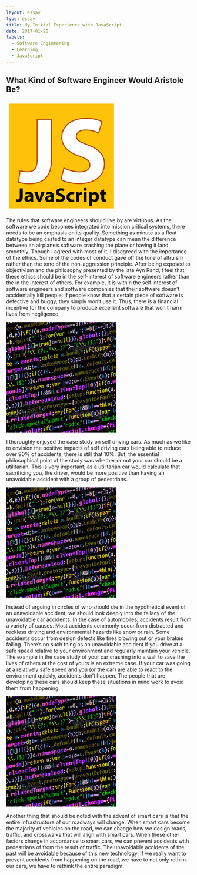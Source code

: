 ```yaml
---
layout: essay
type: essay
title: My Initial Experience with JavaScript
date: 2017-01-20
labels:
  - Software Engineering
  - Learning
  - JavaScript
---
```


## What Kind of Software Engineer Would Aristole Be?

<img class="ui tiny left circular floated image" src="../images/jslogo.png">

The rules that software engineers should live by are virtuous. As the software we code becomes integrated into mission critical systems, there needs to be an emphasis on its quality. Something as minute as a float datatype being casted to an integer datatype can mean the difference between an airplane’s software crashing the plane or having it land smoothly. Though I agreed with most of it, I disagreed with the importance of the ethics. Some of the codes of conduct gave off the tone of altruism rather than the tone of the non-aggression principle. After being exposed to objectivism and the philosophy presented by the late Ayn Rand, I feel that these ethics should be in the self-interest of software engineers rather than the in the interest of others. For example, it is within the self interest of software engineers and software companies that their software doesn’t accidentally kill people. If people know that a certain piece of software is defective and buggy, they simply won’t use it. Thus, there is a financial incentive for the company to produce excellent software that won’t harm lives from negligence.

<img class="ui tiny left circular floated image" src="../images/code.jpg">

I thoroughly enjoyed the case study on self driving cars. As much as we like to envision the positive impacts of self driving cars being able to reduce over 90% of accidents, there is still that 10%. But, the essential philosophical point of the study was whether or not your car should be a utilitarian. This is very important, as a utilitarian car would calculate that sacrificing you, the driver, would be more positive than having an unavoidable accident with a group of pedestrians.

<img class="ui tiny left circular floated image" src="../images/code.jpg">

Instead of arguing in circles of who should die in the hypothetical event of an unavoidable accident, we should look deeply into the fallacy of the unavoidable car accidents. In the case of automobiles, accidents result from a variety of causes. Most accidents commonly occur from distracted and reckless driving and environmental hazards like snow or rain. Some accidents occur from design defects like tires blowing out or your brakes failing. There’s no such thing as an unavoidable accident if you drive at a safe speed relative to your environment and regularly maintain your vehicle. The example in the case study of your car crashing into a wall to save the lives of others at the cost of yours is an extreme case. If your car was going at a relatively safe speed and you (or the car) are able to react to the environment quickly, accidents don’t happen. The people that are developing these cars should keep these situations in mind work to avoid them from happening. 

<img class="ui tiny left circular floated image" src="../images/code.jpg">

Another thing that should be noted with the advent of smart cars is that the entire infrastructure of our roadways will change. When smart cars become the majority of vehicles on the road, we can change how we design roads, traffic, and crosswalks that will align with smart cars. When these other factors change in accordance to smart cars, we can prevent accidents with pedestrians of from the result of traffic. The unavoidable accidents of the past will be avoidable because of this new technology. If we really want to prevent accidents from happening on the road, we have to not only rethink our cars, we have to rethink the entire paradigm. 
